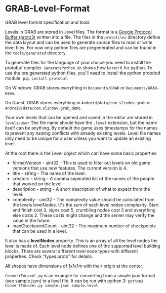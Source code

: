 # GRAB-Level-Format
GRAB level format specification and tools

Levels in GRAB are stored in .level files. The format is a [Google Protocol Buffer (proto3)](https://developers.google.com/protocol-buffers) written into a file. The files in the ```protofiles``` directory define the data layout and can be used to generate source files to read or write level files. For now only python files are pregenerated and can be found in the ```tools/generated``` directory.

To generate files for the language of your choice you need to install the protobuf compiler. ```GeneratePython.sh``` shows how to run it for python. To use the pre generated python files, you'll need to install the python protobuf module: ```pip install protobuf```.

On Windows:
GRAB stores everything in ```Documents/GRAB``` or ```Documents/GRAB-Demo```.

On Quest:
GRAB stores everything in ```Android/data/com.slindev.grab``` or ```Android/data/com.slindev.grab_demo```.

Your own levels that can be opened and saved in the editor are stored in ```levels/user``` The file name should have the ```.level``` extension, but the name itself can be anything. By default the game uses timestamps for the names to prevent any naming conflicts with already existing levels. Level file names only need to be unique for a user unless you want to update an existing level.

At the root there is the Level object which can have some basic properties:
* formatVersion - uint32 - This is used to filter out levels on old game versions that use new features. The current version is 4.
* title - string - The name of the level.
* creators - string - A comma seperated list of the names of the people that worked on the level.
* description - string - A short description of what to expect from the level.
* complexity - uint32 - The complexity value should be calculated from the levels levelNodes. It's the sum of each level nodes complexity. Start and finish cost 0, signs cost 5, crumbling nodes cost 3 and everything else costs 2. These costs might change and the server may verify the value in the future.
* maxCheckpointCount - uint32 - The maximum number of checkpoints that can be used in a level.

It also has a **levelNodes** property.
This is an array of all the level nodes the level is made of. Each level node defines one of the supported level building blocks. There are several different level node types with different properties. Check "types.proto" for details.

All shapes have dimensions of 1x1x1m with their origin at the center.

```ConvertToLevel.py``` is an example for converting from a simple json format (see sample.json) to a level file. It can be run with python 3: ```python3 ConvertToLevel.py sample.json sample.level```


